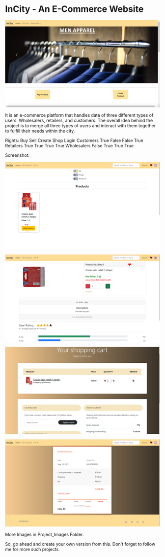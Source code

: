 # InCity - An E-Commerce Website

![alt text](https://github.com/abdeali004/InCity/blob/master/Project_Images/homePage.png?raw=true)

It is an e-commerce platform that handles data of three different types of users: Wholesalers, retailers, and customers. The overall idea behind the project is to merge all three types of users and interact with them together to fulfill their needs within the city.

Rights:		    Buy		Sell	Create Shop     Login
Customers	    True	False	False           True
Retailers		True	True	True            True
Wholesalers	    False	True	True            True


Screenshot:

![alt text](https://github.com/abdeali004/InCity/blob/master/Project_Images/AllProducts.png?raw=true)

![alt text](https://github.com/abdeali004/InCity/blob/master/Project_Images/product2.png?raw=true)

![alt text](https://github.com/abdeali004/InCity/blob/master/Project_Images/cart.png?raw=true)

![alt text](https://github.com/abdeali004/InCity/blob/master/Project_Images/bill.png?raw=true)

More Images in Project_Images Folder.


So, go ahead and create your own version from this.
Don't forget to follow me for more such projects.

